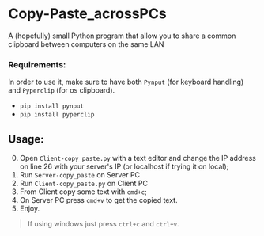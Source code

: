 # Copy-Paste_acrossPCs
A (hopefully) small Python program that allow you to share a common clipboard between computers on the same LAN

### Requirements:
In order to use it, make sure to have both `Pynput` (for keyboard handling) and `Pyperclip` (for os clipboard). 
- `pip install pynput`
- `pip install pyperclip`

## Usage:
0. Open `Client-copy_paste.py` with a text editor and change the IP address on line 26 with your server's IP (or localhost if trying it on local);
1. Run `Server-copy_paste` on Server PC
2. Run `Client-copy_paste.py` on Client PC
3. From Client copy some text with `cmd+c`;
4. On Server PC press `cmd+v` to get the copied text. 
5. Enjoy. 

> If using windows just press `ctrl+c` and `ctrl+v`.
